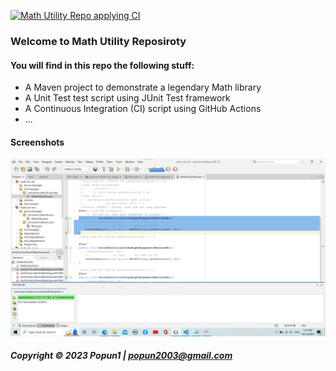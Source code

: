 [![Math Utility Repo applying CI](https://github.com/Popun1/math-util-mvn/actions/workflows/math-util-ci-maven.yml/badge.svg)](https://github.com/Popun1/math-util-mvn/actions/workflows/math-util-ci-maven.yml)
### Welcome to Math Utility Reposiroty

#### You will find in this repo the following stuff:

* A Maven project to demonstrate a legendary Math library
* A Unit Test test script using JUnit Test framework
* A Continuous Integration (CI) script using GitHub Actions
* ...

#### Screenshots
![JUnit test script](https://github.com/Popun1/math-util-mvn/blob/main/screenshots/test%20script%20with%20junit.png)

##### Copyright &#169; 2023 Popun1 | popun2003@gmail.com
